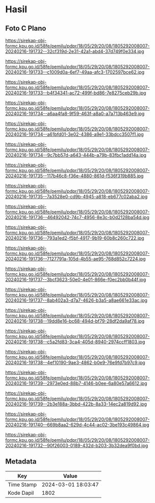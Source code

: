 # Hasil

## Foto C Plano

https://sirekap-obj-formc.kpu.go.id/58fe/pemilu/pdpr/18/05/29/20/08/1805292008007-20240216-191732--32cf319d-2e31-42a1-abd4-37d749f0e334.jpg

https://sirekap-obj-formc.kpu.go.id/58fe/pemilu/pdpr/18/05/29/20/08/1805292008007-20240216-191733--c1009d0a-6ef7-49aa-afc3-1702597bce62.jpg

https://sirekap-obj-formc.kpu.go.id/58fe/pemilu/pdpr/18/05/29/20/08/1805292008007-20240216-191733--b4f34341-ac72-499f-bd86-7e8275ceb29b.jpg

https://sirekap-obj-formc.kpu.go.id/58fe/pemilu/pdpr/18/05/29/20/08/1805292008007-20240216-191734--a6aa4fa8-9f59-463f-a8a0-a7a713b463e9.jpg

https://sirekap-obj-formc.kpu.go.id/58fe/pemilu/pdpr/18/05/29/20/08/1805292008007-20240216-191734--a61bfd01-3e02-4386-a9e1-33bdcc3507f1.jpg

https://sirekap-obj-formc.kpu.go.id/58fe/pemilu/pdpr/18/05/29/20/08/1805292008007-20240216-191734--9c7bb57d-a643-444b-a79b-83fbc1add14a.jpg

https://sirekap-obj-formc.kpu.go.id/58fe/pemilu/pdpr/18/05/29/20/08/1805292008007-20240216-191735--117b46c8-f36e-4880-861d-f536f319b885.jpg

https://sirekap-obj-formc.kpu.go.id/58fe/pemilu/pdpr/18/05/29/20/08/1805292008007-20240216-191735--7a3528e0-cd9b-4945-a818-eb677c02aba2.jpg

https://sirekap-obj-formc.kpu.go.id/58fe/pemilu/pdpr/18/05/29/20/08/1805292008007-20240216-191736--46492042-74c7-4956-8e3c-b0d2128ba54d.jpg

https://sirekap-obj-formc.kpu.go.id/58fe/pemilu/pdpr/18/05/29/20/08/1805292008007-20240216-191736--793a1ed2-f5bf-4917-9b19-60b8c260c722.jpg

https://sirekap-obj-formc.kpu.go.id/58fe/pemilu/pdpr/18/05/29/20/08/1805292008007-20240216-191736--7127791a-105d-4b55-ae95-768d852c7224.jpg

https://sirekap-obj-formc.kpu.go.id/58fe/pemilu/pdpr/18/05/29/20/08/1805292008007-20240216-191737--3bcf3623-50e0-4e01-866e-f0ec2bb0b44f.jpg

https://sirekap-obj-formc.kpu.go.id/58fe/pemilu/pdpr/18/05/29/20/08/1805292008007-20240216-191737--8ab402a3-d7a7-4626-b3a5-a8ae661e33ac.jpg

https://sirekap-obj-formc.kpu.go.id/58fe/pemilu/pdpr/18/05/29/20/08/1805292008007-20240216-191738--19dd8e16-bc68-494d-bf79-28df2da9af78.jpg

https://sirekap-obj-formc.kpu.go.id/58fe/pemilu/pdpr/18/05/29/20/08/1805292008007-20240216-191738--c5a2fd83-3ca4-405d-8940-2974ccff1803.jpg

https://sirekap-obj-formc.kpu.go.id/58fe/pemilu/pdpr/18/05/29/20/08/1805292008007-20240216-191738--4ef10190-9ae3-4862-b0e9-76e9fd7b97c9.jpg

https://sirekap-obj-formc.kpu.go.id/58fe/pemilu/pdpr/18/05/29/20/08/1805292008007-20240216-191739--2973e0ed-88b7-4146-b0ee-6a80e57a6612.jpg

https://sirekap-obj-formc.kpu.go.id/58fe/pemilu/pdpr/18/05/29/20/08/1805292008007-20240216-191739--2b3e188a-3bbd-422b-8a33-14ec2a819d92.jpg

https://sirekap-obj-formc.kpu.go.id/58fe/pemilu/pdpr/18/05/29/20/08/1805292008007-20240216-191740--669b8aa2-629d-4c44-ac02-3be193c49864.jpg

https://sirekap-obj-formc.kpu.go.id/58fe/pemilu/pdpr/18/05/29/20/08/1805292008007-20240216-191732--90f26003-0189-432d-b203-3b32dea9f0bd.jpg


## Metadata

| Key        | Value               |
| ---------- | ------------------- |
| Time Stamp | 2024-03-01 18:03:47 |
| Kode Dapil | 1802                |



